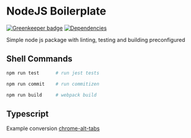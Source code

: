 # NodeJS Boilerplate

[![Greenkeeper badge](https://badges.greenkeeper.io/iamogbz/node-js-boilerplate.svg)](https://greenkeeper.io/)
[![Dependencies](https://david-dm.org/iamogbz/node-js-boilerplate.svg)](https://github.com/iamogbz/node-js-boilerplate)

Simple node js package with linting, testing and building preconfigured

## Shell Commands

```sh
npm run test      # run jest tests
```

```sh
npm run commit    # run commitizen
```

```sh
npm run build     # webpack build
```

## Typescript

Example conversion [chrome-alt-tabs](https://github.com/iamogbz/chrome-alt-tabs/pull/9)
